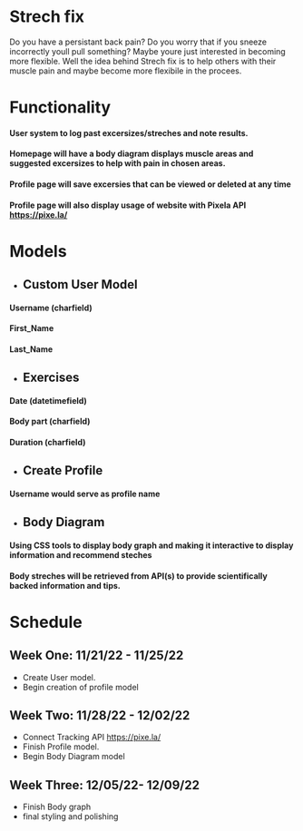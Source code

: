 # Strech fix
Do you have a persistant back pain? Do you worry that if you sneeze incorrectly youll pull something? Maybe youre just interested in becoming more flexible. Well the idea behind Strech fix is to help others with their muscle pain and maybe become more flexibile in the procees.

# Functionality
#### User system to log past excersizes/streches and note results.
#### Homepage will have a body diagram displays muscle areas and suggested excersizes to help with pain in chosen areas.
#### Profile page will save excersies that can be viewed or deleted at any time
#### Profile page will also display usage of website with Pixela API https://pixe.la/

# Models

- ## Custom User Model 
#### Username (charfield)
#### First_Name
#### Last_Name

- ## Exercises
#### Date (datetimefield)
#### Body part (charfield)
#### Duration (charfield)

- ## Create Profile
#### Username would serve as profile name

- ## Body Diagram
#### Using CSS tools to display body graph and making it interactive to display information and recommend steches
#### Body streches will be retrieved from API(s) to provide scientifically backed information and tips.

# Schedule
## Week One: 11/21/22 - 11/25/22
- Create User model. 
- Begin creation of profile model

## Week Two: 11/28/22 - 12/02/22
- Connect Tracking API https://pixe.la/
- Finish Profile model.
- Begin Body Diagram model

## Week Three: 12/05/22- 12/09/22
- Finish Body graph
- final styling and polishing
